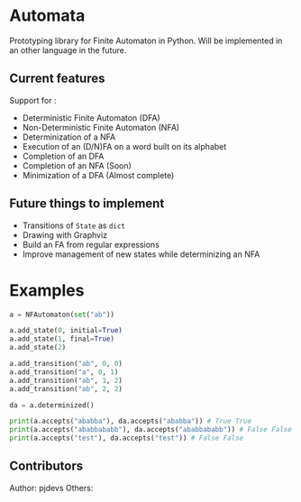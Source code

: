 # Automata

Prototyping library for Finite Automaton in Python. Will be implemented in an other language in the future.

## Current features

Support for :

- Deterministic Finite Automaton (DFA)
- Non-Deterministic Finite Automaton (NFA)
- Determinization of a NFA
- Execution of an (D/N)FA on a word built on its alphabet
- Completion of an DFA
- Completion of an NFA (Soon)
- Minimization of a DFA (Almost complete)

## Future things to implement

- Transitions of `State` as `dict`
- Drawing with Graphviz
- Build an FA from regular expressions
- Improve management of new states while determinizing an NFA

# Examples

```python
a = NFAutomaton(set("ab"))

a.add_state(0, initial=True)
a.add_state(1, final=True)
a.add_state(2)

a.add_transition("ab", 0, 0)
a.add_transition("a", 0, 1)
a.add_transition("ab", 1, 2)
a.add_transition("ab", 2, 2)

da = a.determinized()

print(a.accepts("ababba"), da.accepts("ababba")) # True True
print(a.accepts("ababbababb"), da.accepts("ababbababb")) # False False
print(a.accepts("test"), da.accepts("test")) # False False
```

## Contributors

Author: pjdevs
Others: 